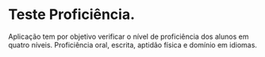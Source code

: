 # Teste Proficiência.
Aplicação tem por objetivo verificar o nível de proficiência dos alunos em quatro níveis. Proficiência oral, escrita, aptidão física e domínio em idiomas. 
